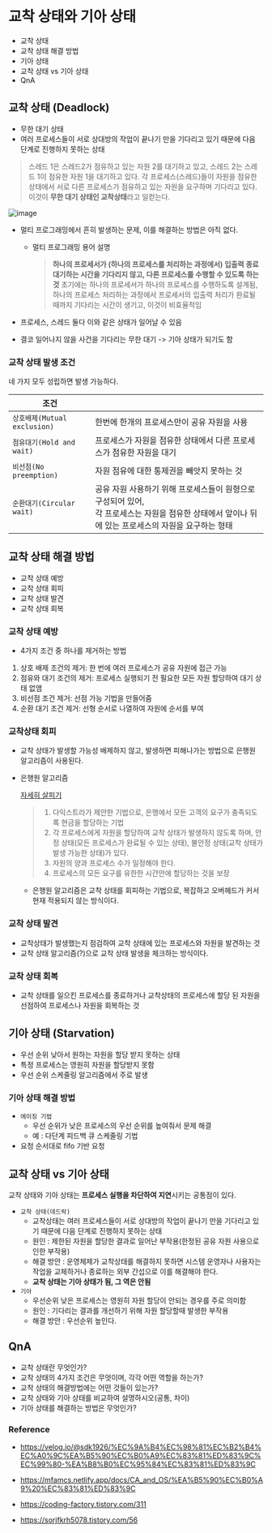 # 교착 상태와 기아 상태

- 교착 상태
- 교착 상태 해결 방법
- 기아 상태
- 교착 상태 vs 기아 상태
- QnA

## 교착 상태 (Deadlock)

- 무한 대기 상태
- 여러 프로세스들이 서로 상대방의 작업이 끝나기 만을 기다리고 있기 때문에 다음 단계로 진행하지 못하는 상태

> 스레드 1은 스레드2가 점유하고 있는 자원 2를 대기하고 있고, 스레드 2는 스레드 1이 점유한 자원 1을 대기하고 있다. 
> 각 프로세스(스레드)들이 자원을 점유한 상태에서 서로 다른 프로세스가 점유하고 있는 자원을 요구하며 기다리고 있다. 
> 이것이 **무한 대기 상태인 교착상태**라고 일컫는다.

![image](https://user-images.githubusercontent.com/38436013/131252562-21a6e783-53a9-41c2-8a2f-baf05eb0d9e0.png)

- 멀티 프로그래밍에서 흔히 발생하는 문제, 이를 해결하는 방법은 아직 없다.

  - 멀티 프로그래밍  용어 설명

    > **하나의 프로세서가 (하나의 프로세스를 처리하는 과정에서) 입출력 종료 대기하는 시간을 기다리지 않고, 다른 프로세스를 수행할 수 있도록 하는 것**
    > 초기에는 하나의 프로세서가 하나의 프로세스를 수행하도록 설계됨, 하나의 프로세스 처리하는 과정에서 프로세서의 입출력 처리가 완료될 때까지 기다리는 시간이 생기고, 이것이 비효율적임

- 프로세스, 스레드 둘다 이와 같은 상태가 일어날 수 있음

- 결코 일어나지 않을 사건을 기다리는 무한 대기 -> 기아 상태가 되기도 함

### 교착 상태 발생 조건

네 가지 모두 성립하면 발생 가능하다.

| 조건                         |                                                              |
| ---------------------------- | ------------------------------------------------------------ |
| `상호배제(Mutual exclusion)` | 한번에 한개의 프로세스만이 공유 자원을 사용                  |
| `점유대기(Hold and wait)`    | 프로세스가 자원을 점유한 상태에서 다른 프로세스가 점유한 자원을 대기 |
| `비선점(No preemption)`      | 자원 점유에 대한 통제권을 빼앗지 못하는 것                   |
| `순환대기(Circular wait)`    | 공유 자원 사용하기 위해 프로세스들이 원형으로 구성되어 있어, <br />각 프로세스는 자원을 점유한 상태에서 앞이나 뒤에 있는 프로세스의 자원을 요구하는 형태 |



## 교착 상태 해결 방법

- 교착 상태 예방
- 교착 상태 회피
- 교착 상태 발견
- 교착 상태 회복

### 교착 상태 예방

- 4가지 조건 중 하나를 제거하는 방법

1. 상호 배제 조건의 제거: 한 번에 여러 프로세스가 공유 자원에 접근 가능
2. 점유와 대기 조건의 제거: 프로세스 실행되기 전 필요한 모든 자원 할당하여 대기 상태 없앰
3. 비선점 조건 제거: 선점 가능 기법을 만들어줌
4. 순환 대기 조건 제거: 선형 순서로 나열하여 자원에 순서를 부여

### 교착상태 회피

- 교착 상태가 발생할 가능성 배제하지 않고, 발생하면 피해나가는 방법으로 은행원 알고리즘이 사용된다.

- 은행원 알고리즘

  [자세히 살피기](https://mfamcs.netlify.app/docs/ca_and_os/%EA%B5%90%EC%B0%A9%20%EC%83%81%ED%83%9C/)

  > 1. 다익스트라가 제안한 기법으로, 은행에서 모든 고객의 요구가 충족되도록 현금을 할당하는 기법
  > 2. 각 프로세스에게 자원을 할당하여 교착 상태가 발생하지 않도록 하며, 안정 상태(모든 프로세스가 완료될 수 있는 상태), 불안정 상태(교착 상태가 발생 가능한 상태)가 있다.
  > 3. 자원의 양과 프로세스 수가 일정해야 한다.
  > 4. 프로세스의 모든 요구를 유한한 시간안에 할당하는 것을 보장

  - 은행원 알고리즘은 교착 상태를 회피하는 기법으로, 복잡하고 오버헤드가 커서 현재 적용되지 않는 방식이다.

### 교착 상태 발견

- 교착상태가 발생했는지 점검하여 교착 상태에 있는 프로세스와 자원을 발견하는 것
- 교착 상태 알고리즘(?)으로 교착 상태 발생을 체크하는 방식이다.

### 교착 상태 회복

- 교착 상태를 일으킨 프로세스를 종료하거나 교착상태의 프로세스에 할당 된 자원을 선점하여 프로세스나 자원을 회복하는 것



## 기아 상태 (Starvation)

- 우선 순위 낮아서 원하는 자원을 할당 받지 못하는 상태
- 특정 프로세스는 영원히 자원을 할당받지 못함
- 우선 순위 스케줄링 알고리즘에서 주로 발생

### 기아 상태 해결 방법

- `에이징 기법`
  -  우선 순위가 낮은 프로세스의 우선 순위를 높여줘서 문제 해결
  - 예 : 다단계 피드백 큐 스케줄링 기법
- 요청 순서대로 fifo 기반 요청



## 교착 상태 vs 기아 상태

교착 상태와 기아 상태는 **프로세스 실행을 차단하여 지연**시키는 공통점이 있다.

- `교착 상태(데드락)`
  - 교착상태는 여러 프로세스들이 서로 상대방의 작업이 끝나기 만을 기다리고 있기 때문에 다음 단계로 진행하지 못하는 상태
  - 원인 : 제한된 자원을 할당한 결과로 일어난 부작용(한정된 공유 자원 사용으로 인한 부작용)
  - 해결 방안 : 운영체제가 교착상태를 해결하지 못하면 시스템 운영자나 사용자는 작업을 교체하거나 종료하는 외부 간섭으로 이를 해결해야 한다.
  - **교착 상태는 기아 상태가 됨, 그 역은 안됨**
- `기아`
  - 우선순위 낮은 프로세스는 영원히 자원 할당이 안되는 경우를 주로 의미함
  - 원인 : 기다리는 결과를 개선하기 위해 자원 할당할때 발생한 부작용
  - 해결 방안 : 우선순위 높인다.



## QnA

- 교착 상태란 무엇인가?
- 교착 상태의 4가지 조건은 무엇이며, 각각 어떤 역할을 하는가?
- 교착 상태의 해결방법에는 어떤 것들이 있는가?
- 교착 상태와 기아 상태를 비교하여 설명하시오(공통, 차이)
- 기아 상태를 해결하는 방법은 무엇인가?



### Reference

- https://velog.io/@sdk1926/%EC%9A%B4%EC%98%81%EC%B2%B4%EC%A0%9C%EA%B5%90%EC%B0%A9%EC%83%81%ED%83%9C%EC%99%80-%EA%B8%B0%EC%95%84%EC%83%81%ED%83%9C

- https://mfamcs.netlify.app/docs/CA_and_OS/%EA%B5%90%EC%B0%A9%20%EC%83%81%ED%83%9C

- https://coding-factory.tistory.com/311

- https://sorjfkrh5078.tistory.com/56